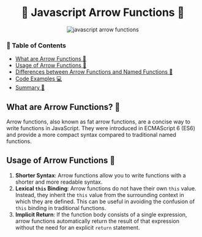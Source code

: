 <h1 align="center"> 🏹 Javascript Arrow Functions 🎯 </h1>

<div align="center">

<img src="https://usemynotes.com/wp-content/uploads/2021/05/what-is-an-arrow-function-in-javascript.jpg" alt= "javascript arrow functions">

</div>

### 📑 Table of Contents
- [What are Arrow Functions 🤔](#what-are-arrow-functions-🤔)
- [Usage of Arrow Functions 🧩](#usage-of-arrow-functions-🧩)
- [Differences between Arrow Functions and Named Functions 🔄](#differences-between-arrow-functions-and-named-functions-🔄)
- [Code Examples  💻](#code-examples-💻)
- [Summary 📃](#summary-📃)

## What are Arrow Functions? 🤔
Arrow functions, also known as fat arrow functions, are a concise way to write functions in JavaScript. They were introduced in ECMAScript 6 (ES6) and provide a more compact syntax compared to traditional named functions.

## Usage of Arrow Functions 🧩
1. **Shorter Syntax**: Arrow functions allow you to write functions with a shorter and more readable syntax.
2. **Lexical `this` Binding**: Arrow functions do not have their own `this` value. Instead, they inherit the `this` value from the surrounding context in which they are defined. This can be useful in avoiding the confusion of `this` binding in traditional functions.
3. **Implicit Return**: If the function body consists of a single expression, arrow functions automatically return the result of that expression without the need for an explicit `return` statement.